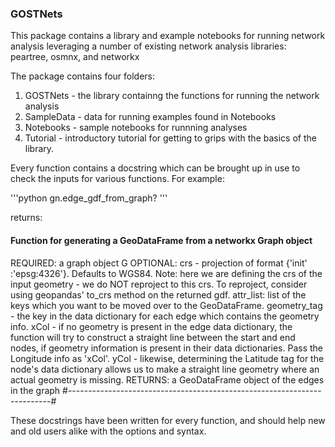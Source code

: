 ### GOSTNets
This package contains a library and example notebooks for running network analysis leveraging a number of existing network analysis libraries: peartree, osmnx, and networkx

The package contains four folders:
1. GOSTNets - the library containng the functions for running the network analysis
2. SampleData - data for running examples found in Notebooks
3. Notebooks - sample notebooks for runnning analyses
4. Tutorial - introductory tutorial for getting to grips with the basics of the library. 

Every function contains a docstring which can be brought up in use to check the inputs for various functions. For example: 

'''python
gn.edge_gdf_from_graph?
'''

returns: 

#### Function for generating a GeoDataFrame from a networkx Graph object ###
 REQUIRED: a graph object G
 OPTIONAL: crs - projection of format {'init' :'epsg:4326'}. Defaults to
           WGS84. Note: here we are defining the crs of the input geometry -
           we do NOT reproject to this crs. To reproject, consider using
           geopandas' to_crs method on the returned gdf.
           attr_list: list of the keys which you want to be moved over to
           the GeoDataFrame.
           geometry_tag - the key in the data dictionary for each edge which
           contains the geometry info.
           xCol - if no geometry is present in the edge data dictionary, the
           function will try to construct a straight line between the start
           and end nodes, if geometry information is present in their data
           dictionaries.  Pass the Longitude info as 'xCol'.
           yCol - likewise, determining the Latitude tag for the node's data
           dictionary allows us to make a straight line geometry where an
           actual geometry is missing.
 RETURNS: a GeoDataFrame object of the edges in the graph
#-------------------------------------------------------------------------#

These docstrings have been written for every function, and should help new and old users alike with the options and syntax.
